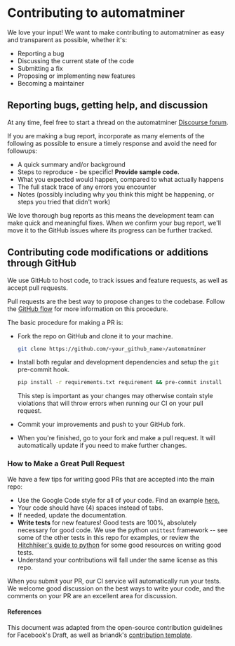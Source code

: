 # Contributing to automatminer

We love your input! We want to make contributing to automatminer as easy and transparent as possible, whether it's:

- Reporting a bug
- Discussing the current state of the code
- Submitting a fix
- Proposing or implementing new features
- Becoming a maintainer

## Reporting bugs, getting help, and discussion

At any time, feel free to start a thread on the automatminer [Discourse forum](https://discuss.matsci.org/c/matminer).

If you are making a bug report, incorporate as many elements of the following as possible to ensure a timely response and avoid the need for followups:

- A quick summary and/or background
- Steps to reproduce - be specific! **Provide sample code.**
- What you expected would happen, compared to what actually happens
- The full stack trace of any errors you encounter
- Notes (possibly including why you think this might be happening, or steps you tried that didn't work)

We love thorough bug reports as this means the development team can make quick and meaningful fixes. When we confirm your bug report, we'll move it to the GitHub issues where its progress can be further tracked.

## Contributing code modifications or additions through GitHub

We use GitHub to host code, to track issues and feature requests, as well as accept pull requests.

Pull requests are the best way to propose changes to the codebase. Follow the [GitHub flow](https://www.atlassian.com/git/tutorials/comparing-workflows/forking-workflow) for more information on this procedure.

The basic procedure for making a PR is:

- Fork the repo on GitHub and clone it to your machine.

  ```sh
  git clone https://github.com/<your_github_name>/automatminer
  ```

- Install both regular and development dependencies and setup the `git` pre-commit hook.
  
  ```sh
  pip install -r requirements.txt requirement && pre-commit install
  ```

  This step is important as your changes may otherwise contain style violations that will throw errors when running our CI on your pull request.
- Commit your improvements and push to your GitHub fork.
- When you're finished, go to your fork and make a pull request. It will automatically update if you need to make further changes.

### How to Make a **Great** Pull Request

We have a few tips for writing good PRs that are accepted into the main repo:

- Use the Google Code style for all of your code. Find an example [here.](https://sphinxcontrib-napoleon.readthedocs.io/en/latest/example_google.html)
- Your code should have (4) spaces instead of tabs.
- If needed, update the documentation.
- **Write tests** for new features! Good tests are 100%, absolutely necessary for good code. We use the python `unittest` framework -- see some of the other tests in this repo for examples, or review the [Hitchhiker's guide to python](https://docs.python-guide.org/writing/tests/) for some good resources on writing good tests.
- Understand your contributions will fall under the same license as this repo.

When you submit your PR, our CI service will automatically run your tests.
We welcome good discussion on the best ways to write your code, and the comments on your PR are an excellent area for discussion.

#### References

This document was adapted from the open-source contribution guidelines for Facebook's Draft, as well as briandk's [contribution template](https://gist.github.com/briandk/3d2e8b3ec8daf5a27a62).
